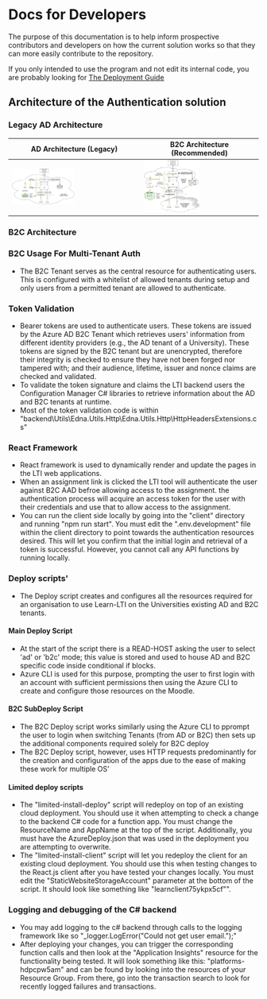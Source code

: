 # Docs for Developers

The purpose of this documentation is to help inform prospective contributors and developers on how the current solution works so that they can more easily contribute to the repository.

If you only intended to use the program and not edit its internal code, you are probably looking for [The Deployment Guide](DEPLOYMENT_GUIDE.md)

## Architecture of the Authentication solution

### Legacy AD Architecture

| AD Architecture (Legacy) | B2C Architecture (Recommended)|
| - | - |
| <img src="../images/Developer/AD_Architecture.png" width="50%"/> | <img src="../images/Developer/B2C_Architecture.png" width="50%" /> |



### B2C Architecture



### B2C Usage For Multi-Tenant Auth

* The B2C Tenant serves as the central resource for authenticating users. This is configured with a whitelist of allowed tenants during setup and only users from a permitted tenant are allowed to authenticate.


### Token Validation

* Bearer tokens are used to authenticate users. These tokens are issued by the Azure AD B2C Tenant which retrieves users' information from different identity providers (e.g., the AD tenant of a University). These tokens are signed by the B2C tenant but are unencrypted, therefore their integrity is checked to ensure they have not been forged nor tampered with; and their audience, lifetime, issuer and nonce claims are checked and validated.
* To validate the token signature and claims the LTI backend users the Configuration Manager C# libraries to retrieve information about the AD and B2C tenants at runtime.
* Most of the token validation code is within "backend\Utils\Edna.Utils.Http\Edna.Utils.Http\HttpHeadersExtensions.cs"  



### React Framework

* React framework is used to dynamically render and update the pages in the LTI web applications.
* When an assignment link is clicked the LTI tool will authenticate the user against B2C AAD befroe allowing access to the assignment. the authentication process will acquire an access token for the user with their credentials and use that to allow access to the assignment.
* You can run the client side locally by going into the "client" directory and running "npm run start". You must edit the ".env.development" file within the client directory to point towards the authentication resources desired. This will let you confirm that the initial login and retrieval of a token is successful. However, you cannot call any API functions by running locally.

### Deploy scripts'

* The Deploy script creates and configures all the resources required for an organisation to use Learn-LTI on the Universities existing AD and B2C tenants.

#### Main Deploy Script
* At the start of the script there is a READ-HOST asking the user to select 'ad' or 'b2c' mode; this value is stored and used to house AD and B2C specific code inside conditional if blocks.
* Azure CLI is used for this purpose, prompting the user to first login with an account with sufficient permissions then using the Azure CLI to create and configure those resources on the Moodle.

#### B2C SubDeploy Script
* The B2C Deploy script works similarly using the Azure CLI to pprompt the user to login when switching Tenants (from AD or B2C) then sets up the additional components required solely for B2C deploy
* The B2C Deploy script, however, uses HTTP requests predominantly for the creation and configuration of the apps due to the ease of making these work for multiple OS' 

#### Limited deploy scripts
* The "limited-install-deploy" script will redeploy on top of an existing cloud deployment. You should use it when attempting to check a change to the backend C# code for a function app. You must change the ResourceName and AppName at the top of the script. Additionally, you must have the AzureDeploy.json that was used in the deployment you are attempting to overwrite. 
* The "limited-install-client" script will let you redeploy the client for an existing cloud deployment. You should use this when testing changes to the React.js client after you have tested your changes locally. You must edit the "StaticWebsiteStorageAccount" parameter at the bottom of the script. It should look like something like "learnclient75ykpx5cf"".

### Logging and debugging of the C# backend
* You may add logging to the c# backend through calls to the logging framework like so "_logger.LogError("Could not get user email.");"
* After deploying your changes, you can trigger the corresponding function calls and then look at the "Application Insights" resource for the functionality being tested. It will look something like this: "platforms-hdpcpw5am" and can be found by looking into the resources of your Resource Group. From there, go into the transaction search to look for recently logged failures and transactions.




